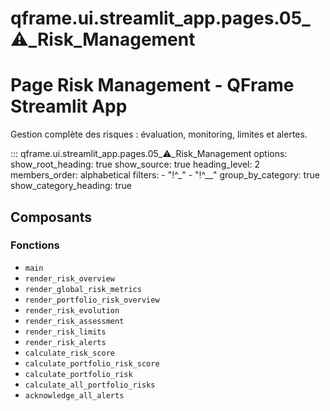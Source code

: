 # qframe.ui.streamlit_app.pages.05_⚠️_Risk_Management


Page Risk Management - QFrame Streamlit App
===========================================

Gestion complète des risques : évaluation, monitoring, limites et alertes.


::: qframe.ui.streamlit_app.pages.05_⚠️_Risk_Management
    options:
      show_root_heading: true
      show_source: true
      heading_level: 2
      members_order: alphabetical
      filters:
        - "!^_"
        - "!^__"
      group_by_category: true
      show_category_heading: true

## Composants

### Fonctions

- `main`
- `render_risk_overview`
- `render_global_risk_metrics`
- `render_portfolio_risk_overview`
- `render_risk_evolution`
- `render_risk_assessment`
- `render_risk_limits`
- `render_risk_alerts`
- `calculate_risk_score`
- `calculate_portfolio_risk_score`
- `calculate_portfolio_risk`
- `calculate_all_portfolio_risks`
- `acknowledge_all_alerts`

